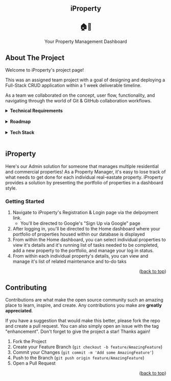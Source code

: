 <!-- Improved compatibility of back to top link: See: https://github.com/othneildrew/Best-README-Template/pull/73 -->
<a name="readme-top"></a>

<!-- PROJECT LOGO -->
<br />
<div align="center">
   
  </a>
  <h2 align="center">iProperty</h2>
<h2>🏠🏢</h2>
  <p align="center">
Your Property Management Dashboard<br/>


</div>



<!-- ABOUT THE PROJECT -->
## About The Project

Welcome to iProperty's project page!

This was an assigned team project with a goal of designing and deploying a Full-Stack CRUD  application within a 1 week deliverable timeline.

As a team we collaborated on the concept, user flow, functionality, and navigating through the world of Git & GitHub collaboration workflows.


<details>
<summary><b>Technical Requirements</b></summary>

* Have at least 2 data entities (data resources) in addition to the User Model.
    * one entity that represents the main functional idea for out app and another with a One:Many or Many:Many relationship with that main entity (embedded or referenced).

* Use OAuth authentication.
    * Implement basic authorization that restricts access to features that need a logged in user in order to work.

* Have full-CRUD data operations somewhere within the app's features.

* Be styled such that the app looks and feels similar to apps we use on a daily basis - 
    * A consistent and polished user interface.

* Be deployed online (Heroku).

* Extra Credit: Consume a third-party API
 
</details>
</br>


<!-- ROADMAP -->
<details>
<summary><b>Roadmap</b></summary>

View our Trello Board [Here](https://trello.com/b/gMpGdXkV/property-management) for our planning materials and a list of Ice Box features (and known issues).
</details>
</br>
<details>
<summary><b>Tech Stack</b></summary>

## Toolbox 🧰

###  ⌨️ Languages
![HTML5](https://img.shields.io/badge/html5-%23E34F26.svg?style=for-the-badge&logo=html5&logoColor=white)
![JavaScript](https://img.shields.io/badge/javascript-%23323330.svg?style=for-the-badge&logo=javascript&logoColor=%23F7DF1E)
![CSS3](https://img.shields.io/badge/css3-%231572B6.svg?style=for-the-badge&logo=css3&logoColor=white)
![Markdown](https://img.shields.io/badge/markdown-%23000000.svg?style=for-the-badge&logo=markdown&logoColor=white)
</br>


### 💻  Libraries, Frameworks & Editors

![MongoDB](https://img.shields.io/badge/MongoDB-%234ea94b.svg?style=for-the-badge&logo=mongodb&logoColor=white)
![Express.js](https://img.shields.io/badge/express.js-%23404d59.svg?style=for-the-badge&logo=express&logoColor=%2361DAFB)
![NPM](https://img.shields.io/badge/NPM-%23CB3837.svg?style=for-the-badge&logo=npm&logoColor=white)
![NodeJS](https://img.shields.io/badge/node.js-6DA55F?style=for-the-badge&logo=node.js&logoColor=white)
![Nodemon](https://img.shields.io/badge/NODEMON-%23323330.svg?style=for-the-badge&logo=nodemon&logoColor=%BBDEAD)
![Heroku](https://img.shields.io/badge/heroku-%23430098.svg?style=for-the-badge&logo=heroku&logoColor=white)
![Visual Studio Code](https://img.shields.io/badge/Visual%20Studio%20Code-0078d7.svg?style=for-the-badge&logo=visual-studio-code&logoColor=white)
![Figma](https://img.shields.io/badge/figma-%23F24E1E.svg?style=for-the-badge&logo=figma&logoColor=white)
</br>

### ⚙️ Version Control
![Git](https://img.shields.io/badge/git-%23F05033.svg?style=for-the-badge&logo=git&logoColor=white)
![GitHub](https://img.shields.io/badge/github-%23121011.svg?style=for-the-badge&logo=github&logoColor=white)
</br>

### 🤝 Collaboration
![Slack](https://img.shields.io/badge/Slack-4A154B?style=for-the-badge&logo=slack&logoColor=white)
![Zoom](https://img.shields.io/badge/Zoom-2D8CFF?style=for-the-badge&logo=zoom&logoColor=white)
![GitHub](https://img.shields.io/badge/github-%23121011.svg?style=for-the-badge&logo=github&logoColor=white)
</br>

### 🔎 Resources
![MDN Web Docs](https://img.shields.io/badge/MDN_Web_Docs-black?style=for-the-badge&logo=mdnwebdocs&logoColor=white)
![FreeCodeCamp](https://img.shields.io/badge/Freecodecamp-%23123.svg?&style=for-the-badge&logo=freecodecamp&logoColor=green)
![Medium](https://img.shields.io/badge/Medium-12100E?style=for-the-badge&logo=medium&logoColor=white)

</details>



</br>

## iProperty



Here's our Admin solution for someone that manages multiple residential and commercial properties! As a Property Manager, it's easy to lose track of what needs to get done for each individual real-eastate property.
iProperty provides a solution by presenting the portfolio of properties in a dashboard style.


<!-- GETTING STARTED -->
### Getting Started

1. Navigate to iProperty's Registration & Login page via the delpoyment link.
   *  You'll be directed to Google's "Sign Up via Google" page 
2. After logging in, you'll be directed to the Home dashboard where your portfolio of properties housed within our database is displayed
3. From within the Home dashboard, you can select individual properties to view it's details and it's running list of tasks needed to be completed, add a new property to the portfolio, and manage your log in status.
4. From within each individual property's details, you can view and manage it's list of related maintenance and to-do taks

<p align="right">(<a href="#readme-top">back to top</a>)</p>



<!-- CONTRIBUTING -->
## Contributing

Contributions are what make the open source community such an amazing place to learn, inspire, and create. Any contributions you make are **greatly appreciated**.

If you have a suggestion that would make this better, please fork the repo and create a pull request. You can also simply open an issue with the tag "enhancement".
Don't forget to give the project a star! Thanks again!

1. Fork the Project
2. Create your Feature Branch (`git checkout -b feature/AmazingFeature`)
3. Commit your Changes (`git commit -m 'Add some AmazingFeature'`)
4. Push to the Branch (`git push origin feature/AmazingFeature`)
5. Open a Pull Request

<p align="right">(<a href="#readme-top">back to top</a>)</p>